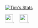<p align="center">
    <a href=" https://github.com/TimDohmen/">
  
   <img src="https://github-readme-stats.vercel.app/api?username=timdohmen&show_icons=true&bg_color=rgba(255,255,255,1)" alt="Tim's Stats" >
       </a>
 </p>
  <p align="center">
  <a href="https://timdohmen.github.io/">
    <img src="https://static.thenounproject.com/png/156843-200.png" width="26px">
  </a>
  &emsp;
   <a href="https://linkedin.com/in/timdohmen">
    <img src="https://img.icons8.com/ios-filled/256/000000/linkedin.svg" width="26px"/>
  </a>
  &emsp;
  </p>
<!--
**TimDohmen/TimDohmen** is a ✨ _special_ ✨ repository because its `README.md` (this file) appears on your GitHub profile.
### Hi there 👋

Here are some ideas to get you started:

- 🔭 I’m currently working on ...
- 🌱 I’m currently learning ...
- 👯 I’m looking to collaborate on ...
- 🤔 I’m looking for help with ...
- 💬 Ask me about ...
- 📫 How to reach me: ...
- 😄 Pronouns: ...
- ⚡ Fun fact: ...
-->
